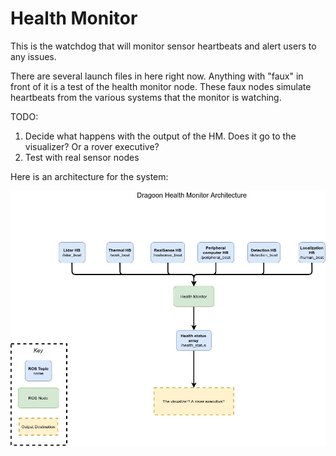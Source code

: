 # Health Monitor


This is the watchdog that will monitor sensor heartbeats and alert users to any issues. 

There are several launch files in here right now. Anything with "faux" in front of it is a test of the health monitor node. These faux nodes simulate heartbeats from the various systems that the monitor is watching. 

TODO: 
1. Decide what happens with the output of the HM. Does it go to the visualizer? Or a rover executive?
2. Test with real sensor nodes 

Here is an architecture for the system:

![DHM Architecture Diagram](doc/DHMA.jpg "Architecture Diagram")
